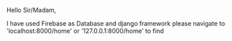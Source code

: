Hello Sir/Madam,

I have used Firebase as Database and django framework
please navigate to 'localhost:8000/home' or '127.0.0.1:8000/home' to find 
